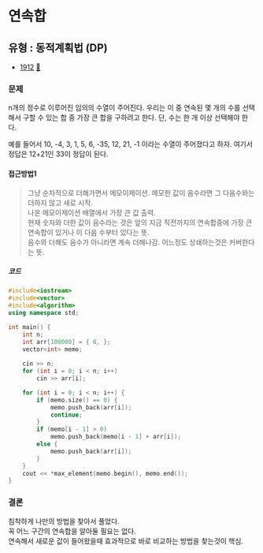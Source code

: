 # 연속합
## 유형 : 동적계획법 (DP)
* [1912](https://www.acmicpc.net/problem/1912) [:page_facing_up:](https://github.com/knemo333/TIL/blob/master/Algorithm/codes/1912.cpp)


### 문제
n개의 정수로 이루어진 임의의 수열이 주어진다. 우리는 이 중 연속된 몇 개의 수를 선택해서 구할 수 있는 합 중 가장 큰 합을 구하려고 한다. 단, 수는 한 개 이상 선택해야 한다.   

예를 들어서 10, -4, 3, 1, 5, 6, -35, 12, 21, -1 이라는 수열이 주어졌다고 하자. 여기서 정답은 12+21인 33이 정답이 된다.

#### 접근방법1
> 그냥 순차적으로 더해가면서 메모이제이션. 메모한 값이 음수라면 그 다음수와는 더하지 않고 새로 시작.   
> 나온 메모이제이션 배열에서 가장 큰 값 출력.   
> 현재 숫자와 더한 값이 음수라는 것은 앞의 지금 직전까지의 연속합중에 가장 큰 연속합이 있거나 이 다음 수부터 있다는 뜻.   
> 음수와 더해도 음수가 아니라면 계속 더해나감. 어느정도 상쇄하는것은 커버한다는 뜻.   

##### 코드
```cpp
#include<iostream>
#include<vector>
#include<algorithm>
using namespace std;

int main() {
	int n;
	int arr[100000] = { 0, };
	vector<int> memo;
	
	cin >> n;
	for (int i = 0; i < n; i++)
		cin >> arr[i];

	for (int i = 0; i < n; i++) {
		if (memo.size() == 0) {
			memo.push_back(arr[i]);
			continue;
		}
		if (memo[i - 1] > 0)
			memo.push_back(memo[i - 1] + arr[i]);
		else {
			memo.push_back(arr[i]);
		}
	}
	cout << *max_element(memo.begin(), memo.end());
}
```

### 결론
침착하게 나만의 방법을 찾아서 풀었다.   
꼭 어느 구간의 연속합을 알아둘 필요는 없다.   
연속해서 새로운 값이 들어왔을때 효과적으로 바로 비교하는 방법을 찾는것이 핵심.   